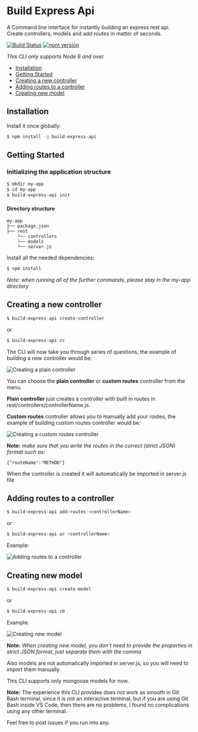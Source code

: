 # Build Express Api
A Command line interface for instantly building an express rest api. <br>
Create controllers, models and add routes in matter of seconds.

[![Build Status](https://travis-ci.org/ognjengt/build-express-api.svg?branch=master)](https://travis-ci.org/ognjengt/build-express-api)
[![npm version](https://badge.fury.io/js/build-express-api.svg)](https://badge.fury.io/js/build-express-api)


*This CLI only supports Node 6 and over.*

* [Installation](#installation)
* [Getting Started](#getting-started)
* [Creating a new controller](#creating-a-new-controller)
* [Adding routes to a controller](#adding-routes-to-a-controller)
* [Creating new model](#creating-new-model)

## Installation
Install it once globally:
```sh
$ npm install -g build-express-api
```
## Getting Started
### Initializing the application structure
```sh
$ mkdir my-app
$ cd my-app
$ build-express-api init
```
#### Directory structure
```
my-app
├── package.json
├── rest
    └── controllers
    └── models
    └── server.js
```
Install all the needed dependencies:
```sh
$ npm install
```
*Note: when running all of the further commands, please stay in the my-app directory*
## Creating a new controller
```sh
$ build-express-api create-controller
```
or
```sh
$ build-express-api cc
```

The CLI will now take you through series of questions, the example of building a new controller would be:

![Creating a plain controller](https://raw.githubusercontent.com/ognjengt/build-express-api/master/assets/createControllerPlain.png)

You can choose the **plain controller** or **custom routes** controller from the menu.

**Plain controller** just creates a controller with built in routes in rest/controllers/controllerName.js.

**Custom routes** controller allows you to manually add your routes, the example of building custom routes controller would be:

![Creating a custom routes controller](https://raw.githubusercontent.com/ognjengt/build-express-api/master/assets/customControllerCreation.png)

**Note:** *make sure that you write the routes in the correct (strict JSON) format such as:*

```
{"routeName":"METHOD"}
```

When the controller is created it will automatically be imported in server.js file

## Adding routes to a controller
```sh
$ build-express-api add-routes <controllerName>
```
or
```sh
$ build-express-api ar <controllerName>
```
Example:

![Adding routes to a controller](https://raw.githubusercontent.com/ognjengt/build-express-api/master/assets/addRoutesComplete.png)

## Creating new model
```sh
$ build-express-api create-model
```
or
```sh
$ build-express-api cm
```
Example:

![Creating new model](https://raw.githubusercontent.com/ognjengt/build-express-api/master/assets/createModelSuccess.png)

**Note:** *When creating new model, you don't need to provide the properties in strict JSON format, just separate them with the comma*

Also models are not automatically imported in server.js, so you will need to import them manually.

This CLI supports only mongoose models for now.

**Note:** The experience this CLI provides does not work as smooth in Git Bash terminal, since it is not an interactive terminal, but if you are using Git Bash inside VS Code, then there are no problems, I found no complications using any other terminal.

Feel free to post issues if you run into any.
